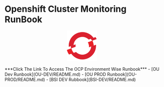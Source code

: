 # Openshift Cluster Monitoring RunBook
<p align="center">
  <img 
    width="100"
    height="100"
    src="images/ocp-logo.png"
  >
</p>
***Click The Link To Access The OCP Environment Wise Runbook***
- [OU Dev Runbook](OU-DEV/README.md)
- [OU PROD Runbook](OU-PROD/README.md)
- [BSI DEV Rubbook](BSI-DEV/README.md)

